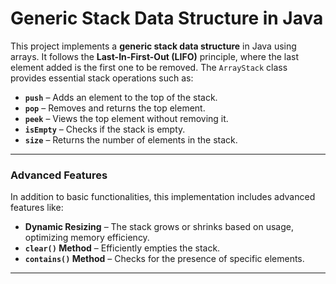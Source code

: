 # Generic Stack Data Structure in Java


This project implements a **generic stack data structure** in Java using arrays. It follows the **Last-In-First-Out (LIFO)** principle, where the last element added is the first one to be removed. The `ArrayStack` class provides essential stack operations such as:  

- **`push`** – Adds an element to the top of the stack.  
- **`pop`** – Removes and returns the top element.  
- **`peek`** – Views the top element without removing it.  
- **`isEmpty`** – Checks if the stack is empty.  
- **`size`** – Returns the number of elements in the stack.
  

---

###  **Advanced Features**  
In addition to basic functionalities, this implementation includes advanced features like:  

- **Dynamic Resizing** – The stack grows or shrinks based on usage, optimizing memory efficiency.  
- **`clear()` Method** – Efficiently empties the stack.  
- **`contains()` Method** – Checks for the presence of specific elements.
  
---

